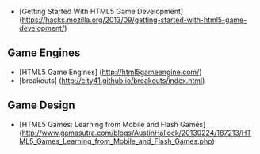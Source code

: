 * [Getting Started With HTML5 Game Development] (https://hacks.mozilla.org/2013/09/getting-started-with-html5-game-development/)

## Game Engines

* [HTML5 Game Engines] (http://html5gameengine.com/)
* [breakouts] (http://city41.github.io/breakouts/index.html)

## Game Design

* [HTML5 Games: Learning from Mobile and Flash Games] (http://www.gamasutra.com/blogs/AustinHallock/20130224/187213/HTML5_Games_Learning_from_Mobile_and_Flash_Games.php)
